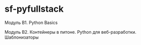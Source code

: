 # sf-pyfullstack

Модуль B1. Python Basics

Модуль B2. Контейнеры в питоне. Python для веб-разработки. Шаблонизаторы  



